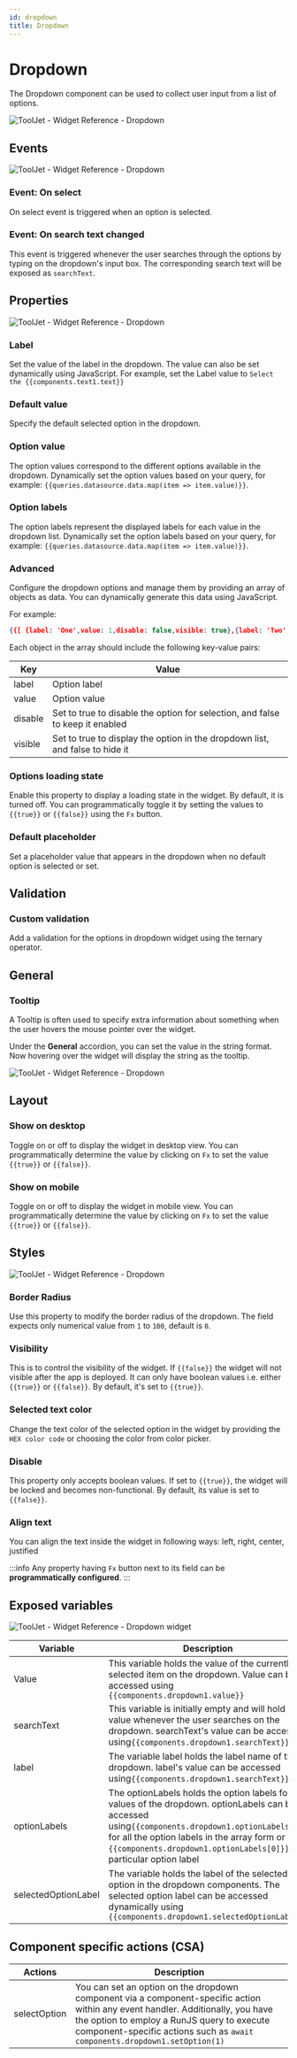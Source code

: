 ```yaml
---
id: dropdown
title: Dropdown
---
```

# Dropdown

The Dropdown component can be used to collect user input from a list of options.

<div style={{textAlign: 'center'}}>

<img className="screenshot-full" src="/img/widgets/dropdown/drop2.gif" alt="ToolJet - Widget Reference - Dropdown" />

</div>

## Events

<div style={{textAlign: 'center'}}>

<img className="screenshot-full" src="/img/widgets/dropdown/event.png" alt="ToolJet - Widget Reference - Dropdown" />

</div>

### Event: On select

On select event is triggered when an option is selected.

### Event: On search text changed

This event is triggered whenever the user searches through the options by typing on the dropdown's input box. The corresponding search text will be exposed as `searchText`.

## Properties

<div style={{textAlign: 'center'}}>

<img className="screenshot-full" src="/img/widgets/dropdown/prop.png" alt="ToolJet - Widget Reference - Dropdown" />

</div>

### Label

Set the value of the label in the dropdown. The value can also be set dynamically using JavaScript. For example, set the Label value to `Select the {{components.text1.text}}`

### Default value

Specify the default selected option in the dropdown.

### Option value

The option values correspond to the different options available in the dropdown. Dynamically set the option values based on your query, for example: `{{queries.datasource.data.map(item => item.value)}}`.

### Option labels

The option labels represent the displayed labels for each value in the dropdown list. Dynamically set the option labels based on your query, for example: `{{queries.datasource.data.map(item => item.value)}}`.

### Advanced

Configure the dropdown options and manage them by providing an array of objects as data. You can dynamically generate this data using JavaScript. 

For example:
```json
{{[	{label: 'One',value: 1,disable: false,visible: true},{label: 'Two',value: 2,disable: false,visible: true},{label: 'Three',value: 3,disable: false,visible: true}	]}}
```
Each object in the array should include the following key-value pairs:

| Key | Value |
| --- | ----- |
| label | Option label |
| value | Option value |
| disable | Set to true to disable the option for selection, and false to keep it enabled |
| visible | Set to true to display the option in the dropdown list, and false to hide it |

### Options loading state

Enable this property to display a loading state in the widget. By default, it is turned off. You can programmatically toggle it by setting the values to `{{true}}` or `{{false}}` using the `Fx` button.

### Default placeholder

Set a placeholder value that appears in the dropdown when no default option is selected or set.

## Validation

### Custom validation

Add a validation for the options in dropdown widget using the ternary operator.

## General
### Tooltip

A Tooltip is often used to specify extra information about something when the user hovers the mouse pointer over the widget.

Under the <b>General</b> accordion, you can set the value in the string format. Now hovering over the widget will display the string as the tooltip.

<div style={{textAlign: 'center'}}>

<img className="screenshot-full" src="/img/tooltip.png" alt="ToolJet - Widget Reference - Dropdown" />

</div>

## Layout

### Show on desktop

Toggle on or off to display the widget in desktop view. You can programmatically determine the value by clicking on `Fx` to set the value `{{true}}` or `{{false}}`.
### Show on mobile

Toggle on or off to display the widget in mobile view. You can programmatically determine the value by clicking on `Fx` to set the value `{{true}}` or `{{false}}`.

## Styles

<div style={{textAlign: 'center'}}>

<img className="screenshot-full" src="/img/widgets/dropdown/style.png" alt="ToolJet - Widget Reference - Dropdown" />

</div>

### Border Radius

Use this property to modify the border radius of the dropdown. The field expects only numerical value from `1` to `100`, default is `0`.

### Visibility

This is to control the visibility of the widget. If `{{false}}` the widget will not visible after the app is deployed. It can only have boolean values i.e. either `{{true}}` or `{{false}}`. By default, it's set to `{{true}}`.

### Selected text color

Change the text color of the selected option in the widget by providing the `HEX color code` or choosing the color from color picker.

### Disable

This property only accepts boolean values. If set to `{{true}}`, the widget will be locked and becomes non-functional. By default, its value is set to `{{false}}`.

### Align text

You can align the text inside the widget in following ways: left, right, center, justified 

:::info
Any property having `Fx` button next to its field can be **programmatically configured**.
:::

## Exposed variables

<div style={{textAlign: 'center'}}>

<img className="screenshot-full" src="/img/widgets/dropdown/variables.png" alt="ToolJet - Widget Reference - Dropdown widget" />

</div>

| Variable | Description |
| -------- | ----------- |
| Value | This variable holds the value of the currently selected item on the dropdown. Value can be accessed using `{{components.dropdown1.value}}` |
| searchText | This variable is initially empty and will hold the value whenever the user searches on the dropdown. searchText's value can be accessed using`{{components.dropdown1.searchText}}` |
| label | The variable label holds the label name of the dropdown. label's value can be accessed using`{{components.dropdown1.searchText}}` |
| optionLabels | The optionLabels holds the option labels for the values of the dropdown. optionLabels can be accessed using`{{components.dropdown1.optionLabels}}` for all the option labels in the array form or `{{components.dropdown1.optionLabels[0]}}` for particular option label |
| selectedOptionLabel | The variable holds the label of the selected option in the dropdown components. The selected option label can be accessed dynamically using `{{components.dropdown1.selectedOptionLabel}}` |

## Component specific actions (CSA)

| Actions | Description |
| -------- | ----------- |
| selectOption | You can set an option on the dropdown component via a component-specific action within any event handler. Additionally, you have the option to employ a RunJS query to execute component-specific actions such as `await components.dropdown1.setOption(1)` |